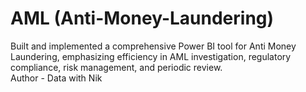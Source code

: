 # AML (Anti-Money-Laundering)
Built and implemented a comprehensive Power BI tool for Anti Money Laundering, emphasizing efficiency in AML investigation, regulatory compliance, risk management, and periodic review.
<br>
Author - Data with Nik
